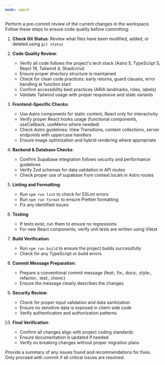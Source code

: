 ```yaml
---
mode: agent
---
```


Perform a pre-commit review of the current changes in the workspace. Follow these steps to ensure code quality before committing:

1. **Check Git Status**: Review what files have been modified, added, or deleted using `git status`

2. **Code Quality Review**:
   - Verify all code follows the project's tech stack (Astro 5, TypeScript 5, React 19, Tailwind 4, Shadcn/ui)
   - Ensure proper directory structure is maintained
   - Check for clean code practices: early returns, guard clauses, error handling at function start
   - Confirm accessibility best practices (ARIA landmarks, roles, labels)
   - Validate Tailwind usage with proper responsive and state variants

3. **Frontend-Specific Checks**:
   - Use Astro components for static content, React only for interactivity
   - Verify proper React hooks usage (functional components, useCallback, useMemo where needed)
   - Check Astro guidelines: View Transitions, content collections, server endpoints with uppercase handlers
   - Ensure image optimization and hybrid rendering where appropriate

4. **Backend & Database Checks**:
   - Confirm Supabase integration follows security and performance guidelines
   - Verify Zod schemas for data validation in API routes
   - Check proper use of supabase from context.locals in Astro routes

5. **Linting and Formatting**:
   - Run `npm run lint` to check for ESLint errors
   - Run `npm run format` to ensure Prettier formatting
   - Fix any identified issues

6. **Testing**:
   - If tests exist, run them to ensure no regressions
   - For new React components, verify unit tests are written using Vitest

7. **Build Verification**:
   - Run `npm run build` to ensure the project builds successfully
   - Check for any TypeScript or build errors

8. **Commit Message Preparation**:
   - Prepare a conventional commit message (feat:, fix:, docs:, style:, refactor:, test:, chore:)
   - Ensure the message clearly describes the changes

9. **Security Review**:
   - Check for proper input validation and data sanitization
   - Ensure no sensitive data is exposed in client-side code
   - Verify authentication and authorization patterns

10. **Final Verification**:
    - Confirm all changes align with project coding standards
    - Ensure documentation is updated if needed
    - Verify no breaking changes without proper migration plans

Provide a summary of any issues found and recommendations for fixes. Only proceed with commit if all critical issues are resolved.
